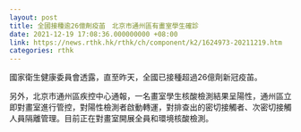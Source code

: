 ```yaml
---
layout: post
title: 全國接種逾26億劑疫苖　北京市通州區有畫室學生確診
date: 2021-12-19 17:08:36.000000000 +08:00
link: https://news.rthk.hk/rthk/ch/component/k2/1624973-20211219.htm
categories: rthk
---
```


國家衛生健康委員會透露，直至昨天，全國已接種超過26億劑新冠疫苖。

另外，北京市通州區疾控中心通報，一名畫室學生核酸檢測結果呈陽性，通州區立即對畫室進行管控，對陽性檢測者啟動轉運，對排查出的密切接觸者、次密切接觸人員隔離管理。目前正在對畫室開展全員和環境核酸檢測。
